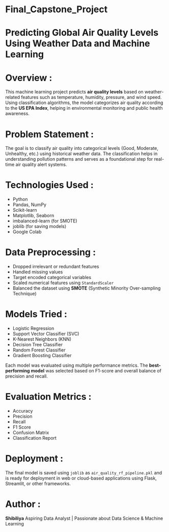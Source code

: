 # Final_Capstone_Project
# Predicting Global Air Quality Levels Using Weather Data and Machine Learning
# Overview :
  This machine learning project predicts **air quality levels** based on weather-related features such as temperature, humidity, pressure, and wind speed. Using classification algorithms, the model categorizes air quality according to the **US EPA Index**, helping in environmental monitoring and public health awareness.
# Problem Statement :
The goal is to classify air quality into categorical levels (Good, Moderate, Unhealthy, etc.) using historical weather data. The classification helps in understanding pollution patterns and serves as a foundational step for real-time air quality alert systems.
# Technologies Used :
- Python  
- Pandas, NumPy  
- Scikit-learn  
- Matplotlib, Seaborn  
- imbalanced-learn (for SMOTE)
- joblib (for saving models)  
- Google Colab
# Data Preprocessing :
- Dropped irrelevant or redundant features  
- Handled missing values  
- Target encoded categorical variables  
- Scaled numerical features using `StandardScaler`  
- Balanced the dataset using **SMOTE** (Synthetic Minority Over-sampling Technique)
# Models Tried :
- Logistic Regression  
- Support Vector Classifier (SVC)  
- K-Nearest Neighbors (KNN)  
- Decision Tree Classifier  
- Random Forest Classifier  
- Gradient Boosting Classifier

Each model was evaluated using multiple performance metrics. The **best-performing model** was selected based on F1-score and overall balance of precision and recall.
# Evaluation Metrics :
- Accuracy  
- Precision  
- Recall  
- F1 Score  
- Confusion Matrix  
- Classification Report
 # Deployment :
The final model is saved using `joblib` as `air_quality_rf_pipeline.pkl` and is ready for deployment in web or cloud-based applications using Flask, Streamlit, or other frameworks.
# Author :
**Shibiliya**
Aspiring Data Analyst | Passionate about Data Science & Machine Learning

